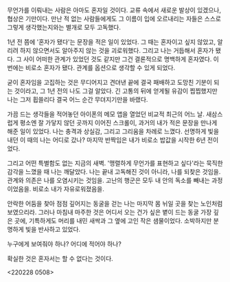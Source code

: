 무언가를 이뤄내는 사람은 아마도 혼자일 것이다. 교류 속에서 새로운 발상이 있겠으나, 협상은 기만이다. 만난 적 없는 사람들에게도 그 이름이 입에 오르내리는 자들은 스스로 그렇게 생각했는지와는 별개로 모두 고독했다.

1년 전 쯤에 '혼자가 됐다'는 문장을 적은 일이 있었다. 그 때는 혼자이고 싶지 않았고, 알리려 하지 않으면서도 알아주지 않는 것을 괴로워했다. 그리고 나는 거듭해서 혼자가 됐다. 그 사이 어떠한 관계가 있었던 것도 같지만 그건 결론적으로 명백하게 혼자였다. 이번에는 비로소 혼자가 됐다. 관계를 옵션으로 생각할 수 있게 되었다.

굳이 혼자임을 고집하는 것은 무디어지고 견뎌낸 끝에 결국 패배하고 도망친 기분이 되는 것이라고, 그 1년 전의 나도 그걸 알았다. 긴 고통의 뒤에 얻게될 유감이 찝찝했지만 나는 그저 휩쓸리다 결국 어느 순간 무뎌지기만을 바랬다. 

가끔 드는 생각들을 적어놓던 아이폰의 메모 앱을 열었던 비교적 최근의 어느 날. 새삼스럽게 평소엔 잘 가닿지 않던 곳까지 이어진 스크롤이, 과거의 내가 적은 문장을 만나게 해준 일이 있었다. 나는 충격과 상실감, 그리고 그리움을 차례로 느꼈다. 선명하게 빛을 내던 이 때의 나는 어디로 갔나? 마지막 반짝임은 내가 비로소 밥값을 시작한 6년 전이었다.

그리고 어떤 특별함도 없는 지금의 새벽. '맹렬하게 무언가를 표현하고 싶다'라는 묵직한 감각을 느꼈을 때 나는 깨달았다. 나는 끝내 고독해진 것이 아니라, 나를 되찾은 것임을. 관계와 의존은 나를 오염시키는 것임을. 고난의 행군은 모두 내 안의 독소를 빼내는 과정이었음을. 비로소 내가 자유로워졌음을.

안락한 어둠을 찾아 점점 깊어지는 동굴을 걷는 나는 마지막 몸 뉘일 곳을 찾는 노인처럼 보였으리라. 그러나 마침내 마주한 것은 어디서 오는 건가 싶은 볕이 드는 동굴 가장 깊은 곳에, 기특하게도 머리를 내민 새싹과 그 옆에 고인 작은 샘물이었다. 소박하지만 분명하게 빛을 반사하고 있었다.

누구에게 보여줘야 하나?
어디에 적어야 하나?

확실한 것은 혼자서는 할 수 없다는 것이다.

<220228 0508>